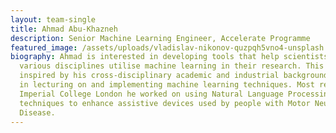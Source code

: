 ```yaml
---
layout: team-single
title: Ahmad Abu-Khazneh
description: Senior Machine Learning Engineer, Accelerate Programme
featured_image: /assets/uploads/vladislav-nikonov-quzpqh5vno4-unsplash.jpg
biography: Ahmad is interested in developing tools that help scientists in
  various disciplines utilise machine learning in their research. This is
  inspired by his cross-disciplinary academic and industrial background
  in lecturing on and implementing machine learning techniques. Most recently at
  Imperial College London he worked on using Natural Language Processing
  techniques to enhance assistive devices used by people with Motor Neurone
  Disease.
---
```

